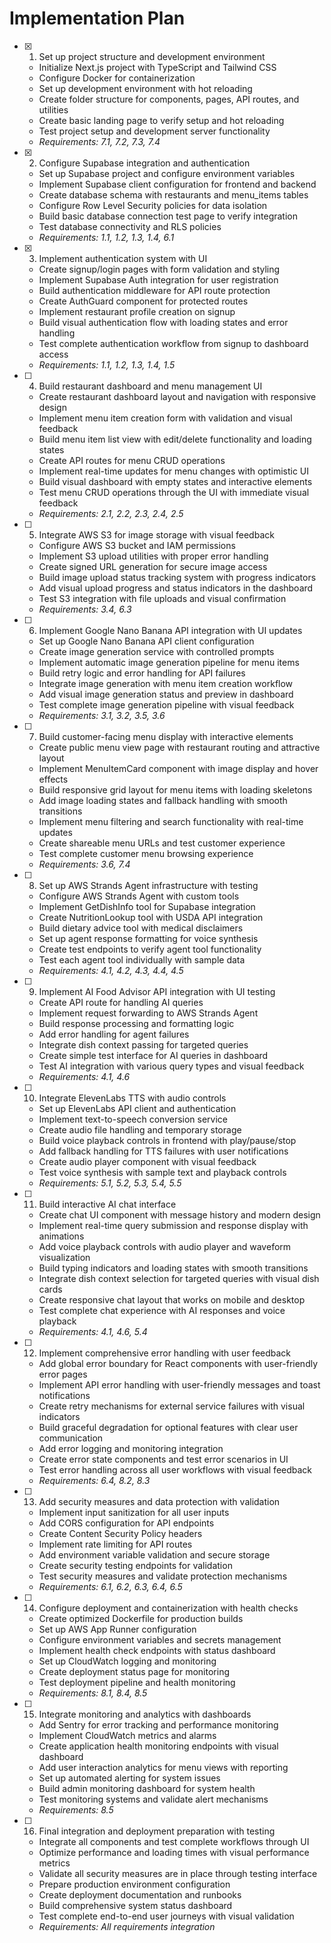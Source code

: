 # Implementation Plan

- [x] 1. Set up project structure and development environment
  - Initialize Next.js project with TypeScript and Tailwind CSS
  - Configure Docker for containerization
  - Set up development environment with hot reloading
  - Create folder structure for components, pages, API routes, and utilities
  - Create basic landing page to verify setup and hot reloading
  - Test project setup and development server functionality
  - _Requirements: 7.1, 7.2, 7.3, 7.4_

- [x] 2. Configure Supabase integration and authentication
  - Set up Supabase project and configure environment variables
  - Implement Supabase client configuration for frontend and backend
  - Create database schema with restaurants and menu_items tables
  - Configure Row Level Security policies for data isolation
  - Build basic database connection test page to verify integration
  - Test database connectivity and RLS policies
  - _Requirements: 1.1, 1.2, 1.3, 1.4, 6.1_

- [x] 3. Implement authentication system with UI
  - Create signup/login pages with form validation and styling
  - Implement Supabase Auth integration for user registration
  - Build authentication middleware for API route protection
  - Create AuthGuard component for protected routes
  - Implement restaurant profile creation on signup
  - Build visual authentication flow with loading states and error handling
  - Test complete authentication workflow from signup to dashboard access
  - _Requirements: 1.1, 1.2, 1.3, 1.4, 1.5_

- [ ] 4. Build restaurant dashboard and menu management UI
  - Create restaurant dashboard layout and navigation with responsive design
  - Implement menu item creation form with validation and visual feedback
  - Build menu item list view with edit/delete functionality and loading states
  - Create API routes for menu CRUD operations
  - Implement real-time updates for menu changes with optimistic UI
  - Build visual dashboard with empty states and interactive elements
  - Test menu CRUD operations through the UI with immediate visual feedback
  - _Requirements: 2.1, 2.2, 2.3, 2.4, 2.5_

- [ ] 5. Integrate AWS S3 for image storage with visual feedback
  - Configure AWS S3 bucket and IAM permissions
  - Implement S3 upload utilities with proper error handling
  - Create signed URL generation for secure image access
  - Build image upload status tracking system with progress indicators
  - Add visual upload progress and status indicators in the dashboard
  - Test S3 integration with file uploads and visual confirmation
  - _Requirements: 3.4, 6.3_

- [ ] 6. Implement Google Nano Banana API integration with UI updates
  - Set up Google Nano Banana API client configuration
  - Create image generation service with controlled prompts
  - Implement automatic image generation pipeline for menu items
  - Build retry logic and error handling for API failures
  - Integrate image generation with menu item creation workflow
  - Add visual image generation status and preview in dashboard
  - Test complete image generation pipeline with visual feedback
  - _Requirements: 3.1, 3.2, 3.5, 3.6_

- [ ] 7. Build customer-facing menu display with interactive elements
  - Create public menu view page with restaurant routing and attractive layout
  - Implement MenuItemCard component with image display and hover effects
  - Build responsive grid layout for menu items with loading skeletons
  - Add image loading states and fallback handling with smooth transitions
  - Implement menu filtering and search functionality with real-time updates
  - Create shareable menu URLs and test customer experience
  - Test complete customer menu browsing experience
  - _Requirements: 3.6, 7.4_

- [ ] 8. Set up AWS Strands Agent infrastructure with testing
  - Configure AWS Strands Agent with custom tools
  - Implement GetDishInfo tool for Supabase integration
  - Create NutritionLookup tool with USDA API integration
  - Build dietary advice tool with medical disclaimers
  - Set up agent response formatting for voice synthesis
  - Create test endpoints to verify agent tool functionality
  - Test each agent tool individually with sample data
  - _Requirements: 4.1, 4.2, 4.3, 4.4, 4.5_

- [ ] 9. Implement AI Food Advisor API integration with UI testing
  - Create API route for handling AI queries
  - Implement request forwarding to AWS Strands Agent
  - Build response processing and formatting logic
  - Add error handling for agent failures
  - Integrate dish context passing for targeted queries
  - Create simple test interface for AI queries in dashboard
  - Test AI integration with various query types and visual feedback
  - _Requirements: 4.1, 4.6_

- [ ] 10. Integrate ElevenLabs TTS with audio controls
  - Set up ElevenLabs API client and authentication
  - Implement text-to-speech conversion service
  - Create audio file handling and temporary storage
  - Build voice playback controls in frontend with play/pause/stop
  - Add fallback handling for TTS failures with user notifications
  - Create audio player component with visual feedback
  - Test voice synthesis with sample text and playback controls
  - _Requirements: 5.1, 5.2, 5.3, 5.4, 5.5_

- [ ] 11. Build interactive AI chat interface
  - Create chat UI component with message history and modern design
  - Implement real-time query submission and response display with animations
  - Add voice playback controls with audio player and waveform visualization
  - Build typing indicators and loading states with smooth transitions
  - Integrate dish context selection for targeted queries with visual dish cards
  - Create responsive chat layout that works on mobile and desktop
  - Test complete chat experience with AI responses and voice playback
  - _Requirements: 4.1, 4.6, 5.4_

- [ ] 12. Implement comprehensive error handling with user feedback
  - Add global error boundary for React components with user-friendly error pages
  - Implement API error handling with user-friendly messages and toast notifications
  - Create retry mechanisms for external service failures with visual indicators
  - Build graceful degradation for optional features with clear user communication
  - Add error logging and monitoring integration
  - Create error state components and test error scenarios in UI
  - Test error handling across all user workflows with visual feedback
  - _Requirements: 6.4, 8.2, 8.3_

- [ ] 13. Add security measures and data protection with validation
  - Implement input sanitization for all user inputs
  - Add CORS configuration for API endpoints
  - Create Content Security Policy headers
  - Implement rate limiting for API routes
  - Add environment variable validation and secure storage
  - Create security testing endpoints for validation
  - Test security measures and validate protection mechanisms
  - _Requirements: 6.1, 6.2, 6.3, 6.4, 6.5_

- [ ] 14. Configure deployment and containerization with health checks
  - Create optimized Dockerfile for production builds
  - Set up AWS App Runner configuration
  - Configure environment variables and secrets management
  - Implement health check endpoints with status dashboard
  - Set up CloudWatch logging and monitoring
  - Create deployment status page for monitoring
  - Test deployment pipeline and health monitoring
  - _Requirements: 8.1, 8.4, 8.5_

- [ ] 15. Integrate monitoring and analytics with dashboards
  - Add Sentry for error tracking and performance monitoring
  - Implement CloudWatch metrics and alarms
  - Create application health monitoring endpoints with visual dashboard
  - Add user interaction analytics for menu views with reporting
  - Set up automated alerting for system issues
  - Build admin monitoring dashboard for system health
  - Test monitoring systems and validate alert mechanisms
  - _Requirements: 8.5_

- [ ] 16. Final integration and deployment preparation with testing
  - Integrate all components and test complete workflows through UI
  - Optimize performance and loading times with visual performance metrics
  - Validate all security measures are in place through testing interface
  - Prepare production environment configuration
  - Create deployment documentation and runbooks
  - Build comprehensive system status dashboard
  - Test complete end-to-end user journeys with visual validation
  - _Requirements: All requirements integration_